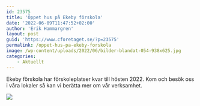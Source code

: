 ```yaml
---
id: 23575
title: 'Öppet hus på Ekeby förskola'
date: '2022-06-09T11:47:52+02:00'
author: 'Erik Hammargren'
layout: post
guid: 'https://www.cforetaget.se/?p=23575'
permalink: /oppet-hus-pa-ekeby-forskola
image: /wp-content/uploads/2022/06/bilder-blandat-054-938x625.jpg
categories:
    - Aktuellt
---
```


Ekeby förskola har förskoleplatser kvar till hösten 2022. Kom och besök oss i våra lokaler så kan vi berätta mer om vår verksamhet.

[![](https://www.cforetaget.se/wp-content/uploads/2022/06/Ekeby-forskola-copy-702x1024.webp)](https://www.cforetaget.se/wp-content/uploads/2022/06/Ekeby-forskola-copy.webp)
